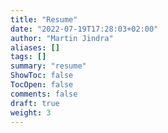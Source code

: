 ```yaml
---
title: "Resume"
date: "2022-07-19T17:28:03+02:00"
author: "Martin Jindra"
aliases: []
tags: []
summary: "resume"
ShowToc: false
TocOpen: false
comments: false
draft: true
weight: 3
---
```

